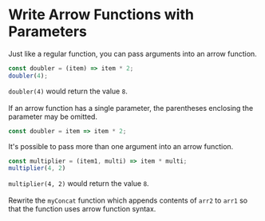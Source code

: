 # Write Arrow Functions with Parameters
Just like a regular function, you can pass arguments into an arrow function.
```javascript
const doubler = (item) => item * 2;
doubler(4);
```
`doubler(4)` would return the value `8`.
<br><br>
If an arrow function has a single parameter, the parentheses enclosing the parameter may be omitted.

```javascript
const doubler = item => item * 2; 
```

It's possible to pass more than one argument into an arrow function.
```javascript
const multiplier = (item1, multi) => item * multi;
multiplier(4, 2)
```
`multiplier(4, 2)` would return the value `8`.
<br><br>
Rewrite the `myConcat` function which appends contents of `arr2` to `arr1` so that the function uses arrow function syntax. 
